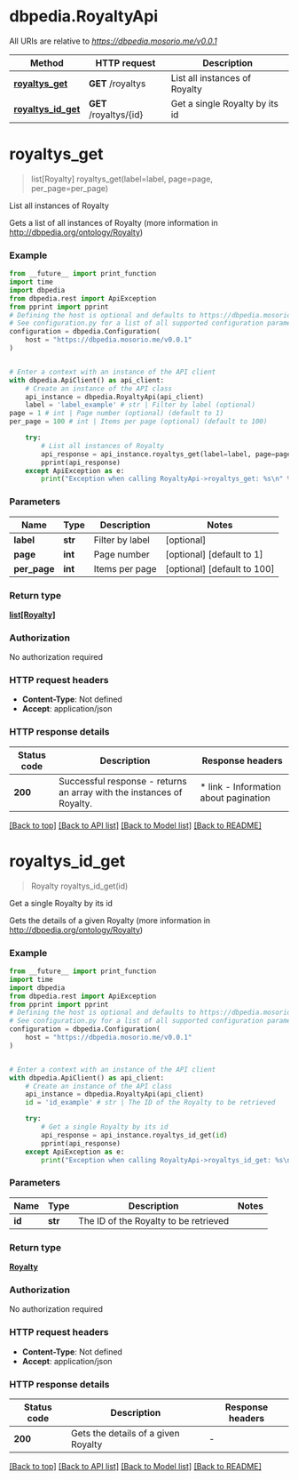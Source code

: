 # dbpedia.RoyaltyApi

All URIs are relative to *https://dbpedia.mosorio.me/v0.0.1*

Method | HTTP request | Description
------------- | ------------- | -------------
[**royaltys_get**](RoyaltyApi.md#royaltys_get) | **GET** /royaltys | List all instances of Royalty
[**royaltys_id_get**](RoyaltyApi.md#royaltys_id_get) | **GET** /royaltys/{id} | Get a single Royalty by its id


# **royaltys_get**
> list[Royalty] royaltys_get(label=label, page=page, per_page=per_page)

List all instances of Royalty

Gets a list of all instances of Royalty (more information in http://dbpedia.org/ontology/Royalty)

### Example

```python
from __future__ import print_function
import time
import dbpedia
from dbpedia.rest import ApiException
from pprint import pprint
# Defining the host is optional and defaults to https://dbpedia.mosorio.me/v0.0.1
# See configuration.py for a list of all supported configuration parameters.
configuration = dbpedia.Configuration(
    host = "https://dbpedia.mosorio.me/v0.0.1"
)


# Enter a context with an instance of the API client
with dbpedia.ApiClient() as api_client:
    # Create an instance of the API class
    api_instance = dbpedia.RoyaltyApi(api_client)
    label = 'label_example' # str | Filter by label (optional)
page = 1 # int | Page number (optional) (default to 1)
per_page = 100 # int | Items per page (optional) (default to 100)

    try:
        # List all instances of Royalty
        api_response = api_instance.royaltys_get(label=label, page=page, per_page=per_page)
        pprint(api_response)
    except ApiException as e:
        print("Exception when calling RoyaltyApi->royaltys_get: %s\n" % e)
```

### Parameters

Name | Type | Description  | Notes
------------- | ------------- | ------------- | -------------
 **label** | **str**| Filter by label | [optional] 
 **page** | **int**| Page number | [optional] [default to 1]
 **per_page** | **int**| Items per page | [optional] [default to 100]

### Return type

[**list[Royalty]**](Royalty.md)

### Authorization

No authorization required

### HTTP request headers

 - **Content-Type**: Not defined
 - **Accept**: application/json

### HTTP response details
| Status code | Description | Response headers |
|-------------|-------------|------------------|
**200** | Successful response - returns an array with the instances of Royalty. |  * link - Information about pagination <br>  |

[[Back to top]](#) [[Back to API list]](../README.md#documentation-for-api-endpoints) [[Back to Model list]](../README.md#documentation-for-models) [[Back to README]](../README.md)

# **royaltys_id_get**
> Royalty royaltys_id_get(id)

Get a single Royalty by its id

Gets the details of a given Royalty (more information in http://dbpedia.org/ontology/Royalty)

### Example

```python
from __future__ import print_function
import time
import dbpedia
from dbpedia.rest import ApiException
from pprint import pprint
# Defining the host is optional and defaults to https://dbpedia.mosorio.me/v0.0.1
# See configuration.py for a list of all supported configuration parameters.
configuration = dbpedia.Configuration(
    host = "https://dbpedia.mosorio.me/v0.0.1"
)


# Enter a context with an instance of the API client
with dbpedia.ApiClient() as api_client:
    # Create an instance of the API class
    api_instance = dbpedia.RoyaltyApi(api_client)
    id = 'id_example' # str | The ID of the Royalty to be retrieved

    try:
        # Get a single Royalty by its id
        api_response = api_instance.royaltys_id_get(id)
        pprint(api_response)
    except ApiException as e:
        print("Exception when calling RoyaltyApi->royaltys_id_get: %s\n" % e)
```

### Parameters

Name | Type | Description  | Notes
------------- | ------------- | ------------- | -------------
 **id** | **str**| The ID of the Royalty to be retrieved | 

### Return type

[**Royalty**](Royalty.md)

### Authorization

No authorization required

### HTTP request headers

 - **Content-Type**: Not defined
 - **Accept**: application/json

### HTTP response details
| Status code | Description | Response headers |
|-------------|-------------|------------------|
**200** | Gets the details of a given Royalty |  -  |

[[Back to top]](#) [[Back to API list]](../README.md#documentation-for-api-endpoints) [[Back to Model list]](../README.md#documentation-for-models) [[Back to README]](../README.md)

